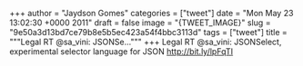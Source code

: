 
+++
author = "Jaydson Gomes"
categories = ["tweet"]
date = "Mon May 23 13:02:30 +0000 2011"
draft = false
image = "{TWEET_IMAGE}"
slug = "9e50a3d13bd7ce79b8e5b5ec423a54f4bbc3113d"
tags = ["tweet"]
title = """Legal RT @sa_vini: JSONSe..."""
+++
Legal RT @sa_vini: JSONSelect, experimental selector language for JSON http://bit.ly/lpFqTI
